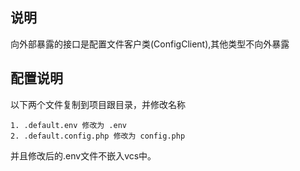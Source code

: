 说明
--
向外部暴露的接口是配置文件客户类(ConfigClient),其他类型不向外暴露

## 配置说明

以下两个文件复制到项目跟目录，并修改名称

```shell
1. .default.env 修改为 .env
2. .default.config.php 修改为 config.php
```
并且修改后的.env文件不嵌入vcs中。
